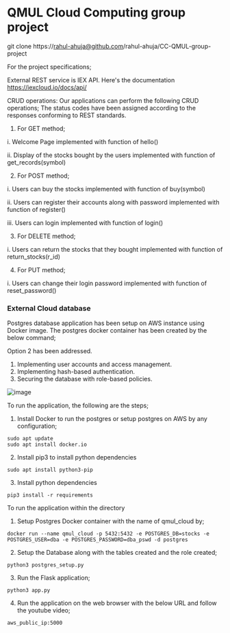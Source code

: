 # QMUL Cloud Computing group project

git clone https://rahul-ahuja@github.com/rahul-ahuja/CC-QMUL-group-project




For the project specifications;

External REST service is IEX API. Here's the documentation https://iexcloud.io/docs/api/
<snapshot of the quote price and symbol>
  
CRUD operations: Our applications can perform the following CRUD operations; The status codes have been assigned according to the responses conforming to REST standards.

1. For GET method;
 
i. Welcome Page implemented with function of hello()

ii. Display of the stocks bought by the users implemented with function of get_records(symbol)

2. For POST method; 

i. Users can buy the stocks implemented with function of buy(symbol)

ii. Users can register their accounts along with password implemented with function of register()   

iii. Users can login implemented with function of login()

3. For DELETE method; 

i. Users can return the stocks that they bought implemented with function of return_stocks(r_id)

4. For PUT method; 

i. Users can change their login password implemented with function of reset_password()

### External Cloud database 
Postgres database application has been setup on AWS instance using Docker image. The postgres docker container has been created by the below command;

 
Option 2 has been addressed. 

1. Implementing user accounts and access management.
2. Implementing hash-based authentication.
3. Securing the database with role-based policies.

![image](https://user-images.githubusercontent.com/21355015/113448602-0fb8ba80-93f4-11eb-93d4-d57919080f63.png)

To run the application, the following are the steps;

1. Install Docker to run the postgres or setup postgres on AWS by any configuration;
```
sudo apt update
sudo apt install docker.io
```

2. Install pip3 to install python dependencies

`sudo apt install python3-pip`

3. Install python dependencies

`pip3 install -r requirements`

To run the application within the directory

1. Setup Postgres Docker container with the name of qmul_cloud by;

`docker run --name qmul_cloud -p 5432:5432 -e POSTGRES_DB=stocks -e POSTGRES_USER=dba -e POSTGRES_PASSWORD=dba_pswd -d postgres` 

2. Setup the Database along with the tables created and the role created;

`python3 postgres_setup.py`

3. Run the Flask application;

`python3 app.py`

4. Run the application on the web browser with the below URL and follow the youtube video;

`aws_public_ip:5000`
